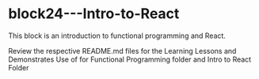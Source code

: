 # block24---Intro-to-React

This block is an introduction to functional programming and React.

Review the respective README.md files for the Learning Lessons and Demonstrates Use of for Functional Programming folder and Intro to React Folder
